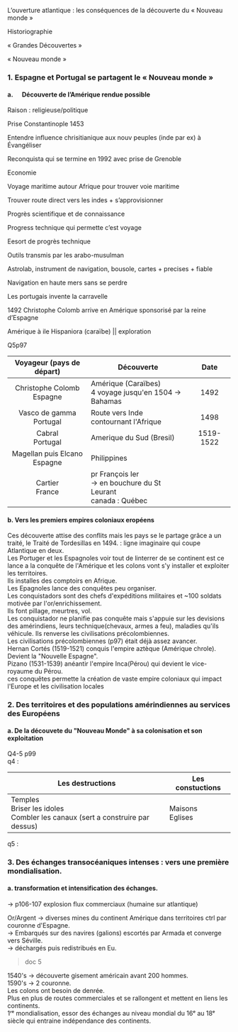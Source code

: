 L’ouverture atlantique : les conséquences de la découverte du « Nouveau monde »

Historiographie

« Grandes Découvertes »

« Nouveau monde »

### 1. Espagne et Portugal se partagent le « Nouveau monde »

#### a.      Découverte de l’Amérique rendue possible

Raison : religieuse/politique

Prise Constantinople 1453

Entendre influence chrisitianique aux nouv peuples (inde par ex) à Évangéliser

Reconquista qui se termine en 1992 avec prise de Grenoble

Economie

Voyage maritime autour Afrique pour trouver voie maritime

Trouver route direct vers les indes + s’approvisionner

Progrès scientifique et de connaissance

Progress technique qui permette c’est voyage

Eesort de progrès technique

Outils transmis par les arabo-musulman

Astrolab, instrument de navigation, bousole, cartes + precises + fiable

Navigation en haute mers sans se perdre

Les portugais invente la carravelle

1492 Christophe Colomb arrive en Amérique sponsorisé par la reine d’Espagne

Amérique à ile Hispaniora (caraïbe) ­­­|| exploration

Q5p97

| Voyageur (pays de départ) | Découverte | Date |
| :--: | ---- | :--: |
| Christophe Colomb<br>Espagne | Amérique (Caraïbes)<br>4 voyage jusqu'en 1504 -> Bahamas | 1492 |
| Vasco de gamma<br>Portugal | Route vers Inde contournant l'Afrique | 1498 |
| Cabral<br>Portugal | Amerique du Sud (Bresil) | 1519-1522 |
| Magellan puis Elcano<br>Espagne | Philippines |  |
| Cartier<br>France | pr François Ier<br>-> en bouchure du St Leurant<br>canada : Québec |  |

#### b. Vers les premiers empires coloniaux eropéens
Ces découverte attise des conflits mais les pays se le partage grâce a un traité, le Traité de Tordesillas en 1494. : ligne imaginaire qui coupe Atlantique en deux.  
Les Portuger et les Espagnoles voir tout de linterrer de se continent est ce lance a la conquête de l'Amérique et les colons vont s'y installer et exploiter les territoires.  
Ils installes des comptoirs en Afrique.  
Les Epagnoles lance des conquêtes peu organiser.  
Les conquistadors sont des chefs d'expéditions militaires et ~100 soldats motivée par l'or/enrichissement.  
Ils font pillage, meurtres, vol.  
Les conquistador ne planifie pas conquête mais s'appuie sur les devisions des amérindiens, leurs technique(chevaux, armes a feu), maladies qu'ils véhicule. Ils renverse les civilisations précolombiennes.  
Les civilisations précolombiennes (p97) était déjà assez avancer.  
Hernan Cortés (1519-1521) conquis l'empire aztèque (Amérique chrole). Devient la "Nouvelle Espagne".  
Pizano (1531-1539) anéantir l'empire Inca(Pérou) qui devient le vice-royaume du Pérou.  
ces conquêtes permette la création de vaste empire coloniaux qui impact l'Europe et les civilisation locales

### 2. Des territoires et des populations amérindiennes au services des Européens 

#### a. De la découvete du "Nouveau Monde" à sa colonisation et son exploitation
Q4-5 p99  
q4 :

| Les destructions | Les constuctions |
| --- | --- |
| Temples<br>Briser les idoles<br>Combler les canaux (sert a construire par dessus)<br> | Maisons<br>Eglises |

q5 :

### 3. Des échanges transocéaniques intenses : vers une première mondialisation.
#### a. transformation et intensification des échanges.
-> p106-107
explosion flux commerciaux (humaine sur atlantique)

Or/Argent -> diverses mines du continent Amérique dans territoires ctrl par couronne d'Espagne.  
	-> Embarqués sur des navires (galions) escortés par Armada et converge vers Séville.  
	-> déchargés puis redistribués en Eu.  
> doc 5 

1540's -> découverte gisement américain avant 200 hommes.  
1590's -> 2 couronne.  
Les colons ont besoin de denrée.  
Plus en plus de routes commerciales et se rallongent et mettent en liens les continents.  
1ʳᵉ mondialisation, essor des échanges au niveau mondial du 16ᵉ au 18ᵉ siècle qui entraine indépendance des continents.  